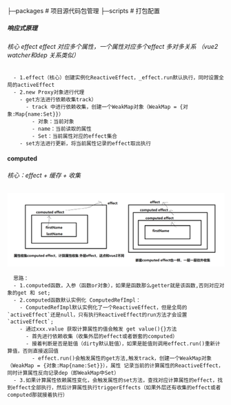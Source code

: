 ├─packages             # 项目源代码包管理
├─scripts              # 打包配置


##### 响应式原理 
###### 核心 effect effect 对应多个属性，一个属性对应多个effect 多对多关系 （vue2 watcher和dep 关系类似）
```
  - 1.effect（核心）创建实例化ReactiveEffect，_effect.run默认执行，同时设置全局的activeEffect
  - 2.new Proxy对象进行代理
    - get方法进行依赖收集track）
      - track 中进行依赖收集，创建一个WeakMap对象（WeakMap = {对象:Map{name:Set}}）
        - 对象：当前对象
        - name：当前读取的属性
        - Set：当前属性对应的effect集合
    - set方法进行更新，将当前属性记录的effect取出执行
```

#### computed
######  核心：effect + 缓存 + 收集
<img src='./packages/reactivity/dist/images/computed.png' />

```
  思路：
  - 1.computed函数，入参（函数or对象），如果是函数那么getter就是该函数,否则对应对象的get 和 set;
  - 2.computed函数默认实例化 ComputedRefImpl：
    - ComputedRefImpl默认实例化了一个ReactiveEffect，但是全局的`activeEffect`还是null，只有执行ReactiveEffect的run方法才会设置`activeEffect`;
    - 通过xxx.value 获取计算属性的值会触发 get value(){}方法
      - 首先进行依赖收集（收集外层的effect或者嵌套的computed）
      - 接着判断是否是脏值（dirty默认脏值），如果是脏值则调用effect.run()重新计算值，否则直接返回值
        - effect.run()会触发属性的get方法,触发track，创建一个WeakMap对象（WeakMap = {对象:Map{name:Set}}），属性 记录当前的计算属性的ReactiveEffect，同时计算属性反向记录dep（即WeakMap中Set）
  - 3.如果计算属性依赖属性变化，会触发属性的set方法，查找对应计算属性的effect，找到effect全部执行，然后计算属性执行triggerEffects（如果外层还有收集的effect或者computed那就接着执行）
```
